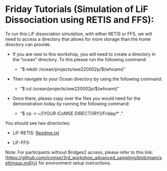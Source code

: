 # Friday Tutorials (Simulation of LiF Dissociation using RETIS and FFS):

To run this LiF dissociation simulation, with either RETIS or FFS, we will need to access a directory that allows for more storage than the home directory can provide. 

- If you are new to this workshop, you will need to create a directory in the “ocean” directory. To this please run the following command: 

  - “$ mkdir /ocean/projects/see220002p/$(whoami)”

- Then navigate to your Ocean directory by using the following command:
  
  - “$ cd /ocean/projects/see220002p/$(whoami)” 

- Once there, please copy over the files you would need for the demonstration today by running the following command: 
  
  - “$ cp -r ~/[YOUR iCoMSE DIRECTORY]/Friday/* ."

You should see two directories:

- LiF-RETIS: [Readme.txt](https://docs.google.com/document/d/1ZmcKZ1IfSJoPowOvZbf-U9q_t0PGVA3hwY1i7q1FC8M/edit?usp=sharing)

- LiF-FFS: 


Note: For participants without Bridges2 access, please refer to this link: [https://github.com/icomse/3rd_workshop_advanced_sampling/blob/main/settingup.md](y) for environment setup instructions.


